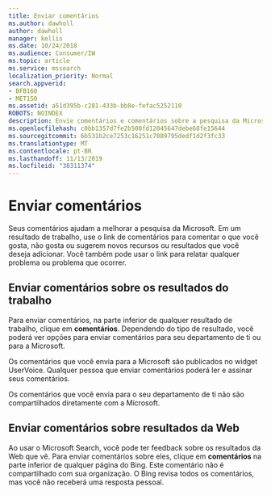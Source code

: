 ```yaml
---
title: Enviar comentários
ms.author: dawholl
author: dawholl
manager: kellis
ms.date: 10/24/2018
ms.audience: Consumer/IW
ms.topic: article
ms.service: mssearch
localization_priority: Normal
search.appverid:
- BFB160
- MET150
ms.assetid: a51d395b-c281-433b-bb8e-fefac5252110
ROBOTS: NOINDEX
description: Envie comentários e comentários sobre a pesquisa da Microsoft para seu departamento de ti ou com a Microsoft
ms.openlocfilehash: c0bb1357d7fe2b500fd12045647debe68fe15644
ms.sourcegitcommit: 6b531b2ce7253c16251c7089795dedf1d2f3fc33
ms.translationtype: MT
ms.contentlocale: pt-BR
ms.lasthandoff: 11/13/2019
ms.locfileid: "38311374"
---
```

# <a name="send-feedback"></a>Enviar comentários

Seus comentários ajudam a melhorar a pesquisa da Microsoft. Em um resultado de trabalho, use o link de comentários para comentar o que você gosta, não gosta ou sugerem novos recursos ou resultados que você deseja adicionar. Você também pode usar o link para relatar qualquer problema ou problema que ocorrer.
  
## <a name="send-feedback-about-work-results"></a>Enviar comentários sobre os resultados do trabalho

Para enviar comentários, na parte inferior de qualquer resultado de trabalho, clique em **comentários**. Dependendo do tipo de resultado, você poderá ver opções para enviar comentários para seu departamento de ti ou para a Microsoft.
  
Os comentários que você envia para a Microsoft são publicados no widget UserVoice. Qualquer pessoa que enviar comentários poderá ler e assinar seus comentários.
  
Os comentários que você envia para o seu departamento de ti não são compartilhados diretamente com a Microsoft.
  
## <a name="send-feedback-about-web-results"></a>Enviar comentários sobre resultados da Web

Ao usar o Microsoft Search, você pode ter feedback sobre os resultados da Web que vê. Para enviar comentários sobre eles, clique em **comentários** na parte inferior de qualquer página do Bing. Este comentário não é compartilhado com sua organização. O Bing revisa todos os comentários, mas você não receberá uma resposta pessoal. 

  

